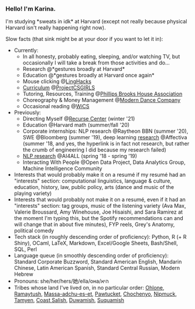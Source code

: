 ### Hello! I'm Karina.

I'm studying \*sweats in idk\* at Harvard (except not really because physical Harvard isn't really happening right now).

Slow facts (that sink might be at your door if you want to let it in):

- Currently:
  - In all honesty, probably eating, sleeping, and/or watching TV, but occasionally I will take a break from those activities and do...
  - Research @\*gestures broadly at Harvard\*
  - Education @\*gestures broadly at Harvard once again\*
  - Mouse clicking @[LingHacks](http://linghacks.tech)
  - [Curriculum](https://linktr.ee/pcsgnlp) @[ProjectCSGIRLS](https://projectcsgirls.com)
  - Tutoring, Resources, Training @[Phillips Brooks House Association](https://pbha.org)
  - Choreography & Money Management @[Modern Dance Company](http://www.hrmdc.org/)
  - Occasional reading @[WiCS](https://www.harvardwics.com/)
- Previously:
  - Directing Myself @[Recurse Center](https://recurse.com) (winter '21)
  - Education @Harvard math (summer/fall '20)
  - Corporate internships: NLP research @Raytheon BBN (summer '20), SWE @Bloomberg (summer '19), deep learning [research](https://github.com/ENSCMA2/giphy-scraper) @Affectiva (summer '18, and yes, the hyperlink is in fact not research, but rather the crumb of engineering I did because my research failed)
  - [NLP research](https://github.com/ENSCMA2/humanly) @AI4ALL (spring '18 - spring '19)
  - Interacting With People @Open Data Project, Data Analytics Group, Machine Intelligence Community
- Interests that would probably make it on a resumé if my resumé had an "interests" section: computational linguistics, language & culture, education, history, law, public policy, arts (dance and music of the playing variety)
- Interests that would probably not make it on a resumé, even if it had an "interests" section: tag groups, music of the listening variety (Ava Max, Valerie Broussard, Amy Winehouse, Joe Hisaishi, and Sara Ramirez at the moment I'm typing this, but the Spotify recommendations can and will change that in about five minutes), FYP reels, Grey's Anatomy, political comedy
- Tech stack (in roughly descending order of proficiency): Python, R (+ R Shiny), OCaml, LaTeX, Markdown, Excel/Google Sheets, Bash/Shell, SQL, Perl
- Language queue (in smoothly descending order of proficiency): Standard Corporate Buzzword, Standard American English, Mandarin Chinese, Latin American Spanish, Standard Central Russian, Modern Hebrew
- Pronouns: she/her/hers/她/ella/она/היא
- Tribes whose land I've lived on, in no particular order: [Ohlone](http://www.muwekma.org/home.html), [Ramaytush](http://www.ramaytush.com/), [Massa-adchu-es-et](http://massachusetttribe.org/), [Pawtucket](http://www.salemhistorical.org/massachusetts-indigenous-community-resources), [Chochenyo](https://sogoreate-landtrust.com/), [Nipmuck](https://www.nipmucnation.org/), [Tamyen](https://cla.berkeley.edu/languages/tamyen.php), [Coast Salish](http://www.firstnations.de/development/coast_salish.htm), [Duwamish](https://www.duwamishtribe.org/), [Suquamish](https://suquamish.nsn.us/)
